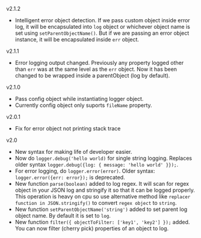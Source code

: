 v2.1.2
- Intelligent error object detection. If we pass custom object inside error log, it will be encapsulated into `log` object or whichever object name is set using `setParentObjectName()`.
But if we are passing an error object instance, it will be encapsulated inside `err` object.

v2.1.1
- Error logging output changed. Previously any property logged other than `err` was at the same level as the `err` object.
Now it has been changed to be wrapped inside a parentObject (log by default).
    
v2.1.0
- Pass config object while instantiating logger object.
- Currently config object only suports `fileName` property.

v2.0.1
- Fix for error object not printing stack trace

v2.0


- New syntax for making life of developer easier.
- Now do `logger.debug('hello world)` for single string logging. Replaces older syntax `logger.debug({log: { message: 'hello world' }});`.
- For error logging, do `logger.error(error)`. Older syntax: `logger.error({err: error});` is deprecated.
- New function `parse(boolean)` added to log regex. It will scan for regex object in your JSON log and stringify it so that it can be logged properly. This operation is heavy on cpu so use alternative method like `replacer function in JSON.stringify()` to convert `regex object` to `string`.
- New function `setParentObjectName('string')` added to set parent log object name. By default it is set to `log`.
- New function `filter({ objectToFilter: ['key1', 'key2'] });` added. You can now filter (cherry pick) properties of an object to log.